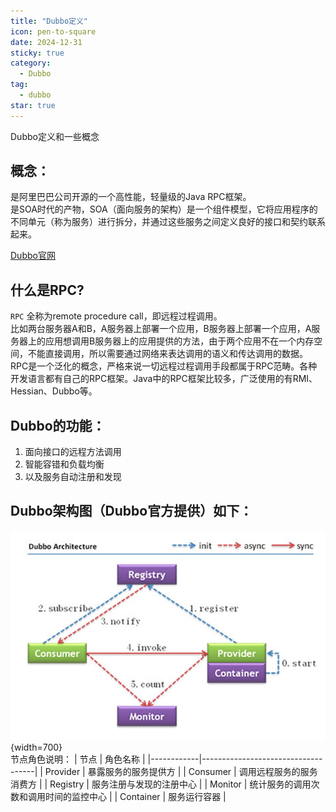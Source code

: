 ```yaml
---
title: "Dubbo定义"
icon: pen-to-square
date: 2024-12-31
sticky: true
category:
  - Dubbo
tag:
  - dubbo
star: true
---
```

Dubbo定义和一些概念
<!-- more -->

## 概念：
是阿里巴巴公司开源的一个高性能，轻量级的Java RPC框架。  
是SOA时代的产物，SOA（面向服务的架构）是一个组件模型，它将应用程序的不同单元（称为服务）进行拆分，并通过这些服务之间定义良好的接口和契约联系起来。  

[Dubbo官网](https://cn.dubbo.apache.org/zh-cn/docs/introduction/)

## 什么是RPC?
``RPC`` 全称为remote procedure call，即远程过程调用。  
比如两台服务器A和B，A服务器上部署一个应用，B服务器上部署一个应用，A服务器上的应用想调用B服务器上的应用提供的方法，由于两个应用不在一个内存空间，不能直接调用，所以需要通过网络来表达调用的语义和传达调用的数据。  
RPC是一个泛化的概念，严格来说一切远程过程调用手段都属于RPC范畴。各种开发语言都有自己的RPC框架。Java中的RPC框架比较多，广泛使用的有RMI、Hessian、Dubbo等。

## Dubbo的功能：
1. 面向接口的远程方法调用
2. 智能容错和负载均衡
3. 以及服务自动注册和发现


## Dubbo架构图（Dubbo官方提供）如下： 
![alt text](image-6.png){width=700}   
节点角色说明：
| 节点       | 角色名称                             |
|------------|------------------------------------|
| Provider   | 暴露服务的服务提供方                 |
| Consumer   | 调用远程服务的服务消费方             |
| Registry   | 服务注册与发现的注册中心             |
| Monitor    | 统计服务的调用次数和调用时间的监控中心 |
| Container  | 服务运行容器                         |
